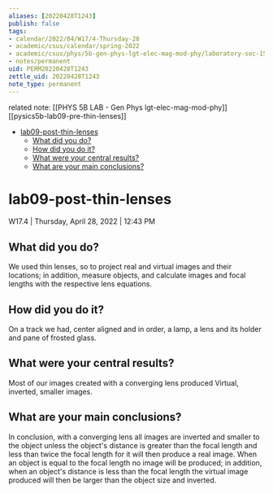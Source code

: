 ```yaml
---
aliases: [20220428T1243]
publish: false
tags:
- calendar/2022/04/W17/4-Thursday-28
- academic/csus/calendar/spring-2022
- academic/csus/phys/5b-gen-phys-lgt-elec-mag-mod-phy/laboratory-sec-15
- notes/permanent
uid: PERM20220428T1243
zettle_uid: 20220428T1243
note_type: permanent
---
```


related note: [[PHYS 5B LAB - Gen Phys lgt-elec-mag-mod-phy]] [[pysics5b-lab09-pre-thin-lenses]]

- [lab09-post-thin-lenses](#lab09-post-thin-lenses)
  - [What did you do?](#what-did-you-do)
  - [How did you do it?](#how-did-you-do-it)
  - [What were your central results?](#what-were-your-central-results)
  - [What are your main conclusions?](#what-are-your-main-conclusions)

# lab09-post-thin-lenses

 W17.4 | Thursday, April 28, 2022 | 12:43 PM

## What did you do?

We used thin lenses, so to project real and virtual images and their locations; in addition, measure objects, and calculate images and focal lengths with the respective lens equations.

## How did you do it?

On a track we had, center aligned and in order, a lamp, a lens and its holder and pane of frosted glass.

## What were your central results?

Most of our images created with a converging lens produced Virtual, inverted, smaller images.

## What are your main conclusions?

In conclusion, with a converging lens all images are inverted and smaller to the object unless the object's distance is greater than the focal length and less than twice the focal length for it will then produce a real image.  When an object is equal to the focal length no image will be produced; in addition, when an object's distance is less than the focal length the virtual image produced will then be larger than the object size and inverted.
